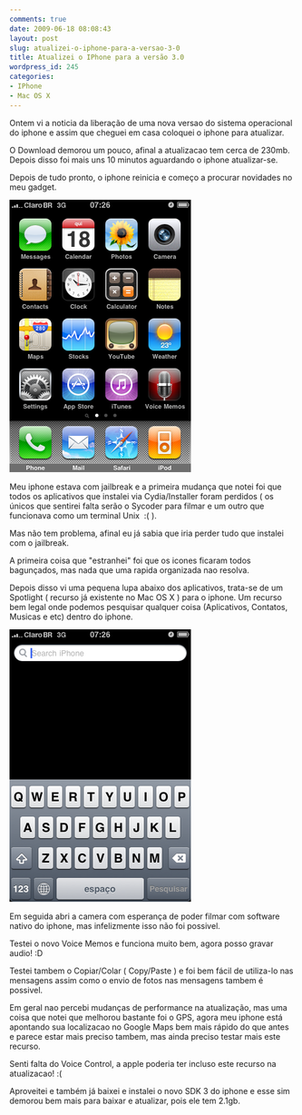 ```yaml
---
comments: true
date: 2009-06-18 08:08:43
layout: post
slug: atualizei-o-iphone-para-a-versao-3-0
title: Atualizei o IPhone para a versão 3.0
wordpress_id: 245
categories:
- IPhone
- Mac OS X
---
```


Ontem vi a noticia da liberação de uma nova versao do sistema operacional do iphone e assim que cheguei em casa coloquei o iphone para atualizar.

O Download demorou um pouco, afinal a atualizacao tem cerca de 230mb. Depois disso foi mais uns 10 minutos aguardando o iphone atualizar-se.

Depois de tudo pronto, o iphone reinicia e começo a procurar novidades no meu gadget.

![IMG_0169](/images/2009/06/IMG_01691.png)

Meu iphone estava com jailbreak e a primeira mudança que notei foi que todos os aplicativos que instalei via Cydia/Installer foram perdidos ( os únicos que sentirei falta serão o Sycoder para filmar e um outro que funcionava como um terminal Unix  :( ).

Mas não tem problema, afinal eu já sabia que iria perder tudo que instalei com o jailbreak.

A primeira coisa que "estranhei" foi que os icones ficaram todos bagunçados, mas nada que uma rapida organizada nao resolva.

Depois disso vi uma pequena lupa abaixo dos aplicativos, trata-se de um Spotlight ( recurso já existente no Mac OS X ) para o iphone. Um recurso bem legal onde podemos pesquisar qualquer coisa (Aplicativos, Contatos, Musicas e etc) dentro do iphone.

![IMG_0168](/images/2009/06/IMG_0168.png)

Em seguida abri a camera com esperança de poder filmar com software nativo do iphone, mas infelizmente isso não foi possivel.

Testei o novo Voice Memos e funciona muito bem, agora posso gravar audio! :D

Testei tambem o Copiar/Colar ( Copy/Paste ) e foi bem fácil de utiliza-lo nas mensagens assim como o envio de fotos nas mensagens tambem é possivel.

Em geral nao percebi mudanças de performance na atualização, mas uma coisa que notei que melhorou bastante foi o GPS, agora meu iphone está apontando sua localizacao no Google Maps bem mais rápido do que antes e parece estar mais preciso tambem, mas ainda preciso testar mais este recurso.

Senti falta do Voice Control, a apple poderia ter incluso este recurso na atualizacao! :(

Aproveitei e também já baixei e instalei o novo SDK 3 do iphone e esse sim demorou bem mais para baixar e atualizar, pois ele tem 2.1gb.

